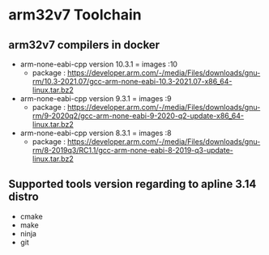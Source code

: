 # arm32v7 Toolchain

## arm32v7 compilers in docker
-   arm-none-eabi-cpp version 10.3.1 = images :10
    - package : https://developer.arm.com/-/media/Files/downloads/gnu-rm/10.3-2021.07/gcc-arm-none-eabi-10.3-2021.07-x86_64-linux.tar.bz2
-   arm-none-eabi-cpp version 9.3.1 = images :9
    - package : https://developer.arm.com/-/media/Files/downloads/gnu-rm/9-2020q2/gcc-arm-none-eabi-9-2020-q2-update-x86_64-linux.tar.bz2
-   arm-none-eabi-cpp version 8.3.1 = images :8
    - package : https://developer.arm.com/-/media/Files/downloads/gnu-rm/8-2019q3/RC1.1/gcc-arm-none-eabi-8-2019-q3-update-linux.tar.bz2

## Supported tools version regarding to apline 3.14 distro
-   cmake
-   make
-   ninja
-   git   
